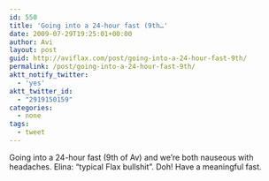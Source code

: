 ```yaml
---
id: 550
title: 'Going into a 24-hour fast (9th…'
date: 2009-07-29T19:25:01+00:00
author: Avi
layout: post
guid: http://aviflax.com/post/going-into-a-24-hour-fast-9th/
permalink: /post/going-into-a-24-hour-fast-9th/
aktt_notify_twitter:
  - 'yes'
aktt_twitter_id:
  - "2919150159"
categories:
  - none
tags:
  - tweet
---
```

Going into a 24-hour fast (9th of Av) and we&#8217;re both nauseous with headaches. Elina: &#8220;typical Flax bullshit&#8221;. Doh! Have a meaningful fast.